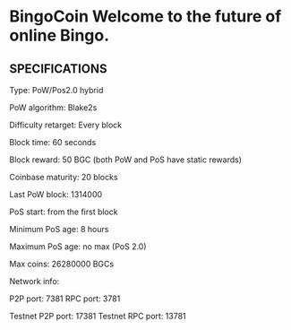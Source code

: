 BingoCoin Welcome to the future of online Bingo.
================================================

SPECIFICATIONS
--------------
Type:                   PoW/Pos2.0 hybrid

PoW algorithm:          Blake2s

Difficulty retarget:    Every block

Block time:             60 seconds

Block reward:           50 BGC  (both PoW and PoS have static rewards)

Coinbase maturity:      20 blocks

Last PoW block:         1314000

PoS start:              from the first block

Minimum PoS age:        8 hours

Maximum PoS age:        no max (PoS 2.0)

Max coins:              26280000 BGCs

Network info:

P2P port: 7381
RPC port: 3781

Testnet P2P port: 17381
Testnet RPC port: 13781
